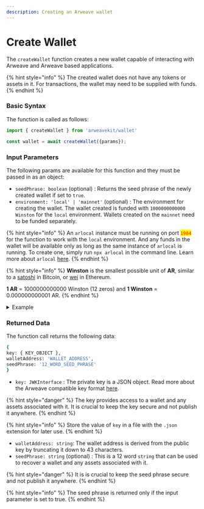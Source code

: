 ```yaml
---
description: Creating an Arweave wallet
---
```


# Create Wallet

The `createWallet` function creates a new wallet capable of interacting with Arweave and Arweave based applications.

{% hint style="info" %}
The created wallet does not have any tokens or assets in it. For transactions, the wallet may need to be supplied with funds.
{% endhint %}

### Basic Syntax

The function is called as follows:

```javascript
import { createWallet } from 'arweavekit/wallet'

const wallet = await createWallet({params});
```

### Input Parameters

The following params are available for this function and they must be passed in as an object:

* `seedPhrase: boolean` (optional) : Returns the seed phrase of the newly created wallet if set to `true`.
* `environment: 'local' | 'mainnet'` (optional) : The environment for creating the wallet. The wallet created is funded with `1000000000000 Winston` for the `local` environment. Wallets created on the `mainnet` need to be funded separately.

{% hint style="info" %}
An `arlocal` instance must be running on port <mark style="color:red;">`1984`</mark> for the function to work with the `local` environment. And any funds in the wallet will be available only as long as the same instance of `arlocal` is running.  To create one, simply run `npx arlocal` in the command line. Learn more about `arlocal` [here](https://cookbook.arweave.dev/guides/testing/arlocal.html).
{% endhint %}

{% hint style="info" %}
**Winston** is the smallest possible unit of **AR**, similar to a [satoshi](https://en.bitcoin.it/wiki/Satoshi\_\(unit\)) in Bitcoin, or [wei](http://ethdocs.org/en/latest/ether.html#denominations) in Ethereum.

**1 AR** = 1000000000000 Winston (12 zeros) and **1 Winston** = 0.000000000001 AR.
{% endhint %}

<details>

<summary>Example</summary>

```javascript
const wallet = await createWallet({
    seedPhrase: true,
    environment: 'local',
});
```

This creates a new wallet on the local network that is pre-funded with `1000000000000 Winston (1 AR)` and returns the seedPhrase for the same along with the private key and wallet address.

</details>

### Returned Data

The function call returns the following data:

```bash
{
key: { KEY_OBJECT },
walletAddress: 'WALLET_ADDRESS',
seedPhrase: '12_WORD_SEED_PHRASE'
}
```

* `key: JWKInterface` : The private key is a JSON object. Read more about the Arweave compatible key format [here](https://docs.arweave.org/developers/server/http-api#key-format).

{% hint style="danger" %}
The key provides access to a wallet and any assets associated with it. It is crucial to keep the key secure and not publish it anywhere.
{% endhint %}

{% hint style="info" %}
Store the value of `key` in a file with the `.json` extension for later use.
{% endhint %}

* `walletAddress: string`: The wallet address is derived from the public key by truncating it down to 43 characters.
* `seedPhrase: string` (optional) : This is a 12 word `string` that can be used to recover a wallet and any assets associated with it.

{% hint style="danger" %}
It is is crucial to keep the seed phrase secure and not publish it anywhere.
{% endhint %}

{% hint style="info" %}
The seed phrase is returned only if the input parameter is set to true.
{% endhint %}
